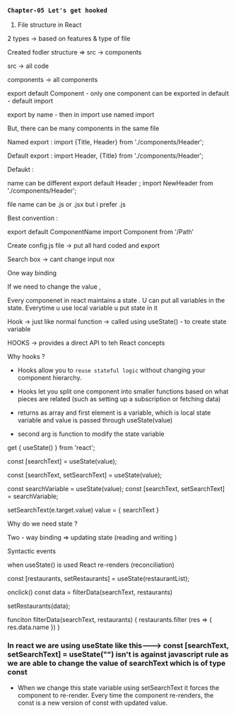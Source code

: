 ### `Chapter-05 Let's get hooked`

1. File structure in React

2 types -> based on features & type of file

Created fodler structure => src -> components

src -> all code

components -> all components

export default Component - only one component can be exported in default - default import

export by name - then in import use named import

But, there can be many components in the same file

Named export :
import {Title, Header} from './components/Header';

Default export :
import Header, {Title} from './components/Header';

Defaukt :

name can be different
export default Header ;
import NewHeader from './components/Header';

file name can be .js or .jsx but i prefer .js

Best convention :

export default ComponentName
import Component from '/Path'

Create config.js file -> put all hard coded and export

Search box -> cant change input nox

One way binding

If we need to change the value ,

Every componenet in react maintains a state
. U can put all variables in the state. Everytime u use local variable u put state in it

Hook -> just like normal function -> called using useState() - to create state variable

HOOKS -> provides a direct API to teh React concepts

Why hooks ?

- Hooks allow you to `reuse stateful logic` without changing your component hierarchy.
- Hooks let you split one component into smaller functions based on what pieces are related (such as setting up a subscription or fetching data)

- returns as array and first element is a variable, which is local state variable and value is passed through useState(value)

- second arg is function to modify the state variable

get { useState() } from 'react';

const [searchText] = useState(value);

const [searchText, setSearchText] = useState(value);

const searchVariable = useState(value);
const [searchText, setSearchText] = searchVariable;

setSearchText(e.target.value)
value = { searchText }

Why do we need state ?

Two - way binding => updating state (reading and writing )

Syntactic events

when useState() is used React re-renders (reconciliation)

const [restaurants, setRestaurants] = useState(restaurantList);

onclick()
const data = filterData(searchText, restaurants)

setRestaurants(data);

funciton filterData(searchText, restaurants) {
restaurants.filter (res => {
res.data.name
})
}

### In react we are using useState like this---> const [searchText, setSearchText] = useState("") isn't is against javascript rule as we are able to change the value of searchText which is of type const

- When we change this state variable using setSearchText it forces the component to re-render.
  Every time the component re-renders, the const is a new version of const with updated value.
